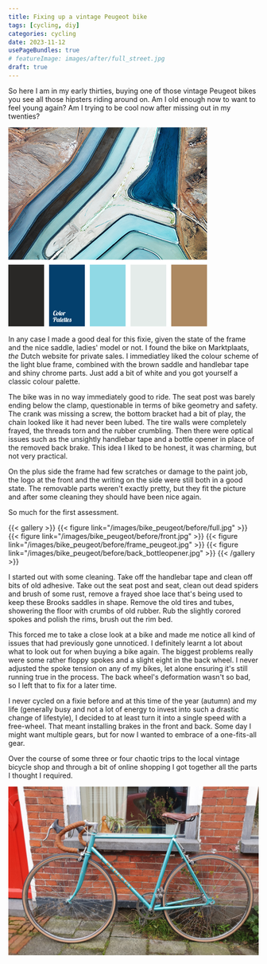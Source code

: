 ```yaml
---
title: Fixing up a vintage Peugeot bike
tags: [cycling, diy]
categories: cycling
date: 2023-11-12
usePageBundles: true
# featureImage: images/after/full_street.jpg
draft: true
---
```


So here I am in my early thirties, buying one of those vintage Peugeot bikes you see all those hipsters riding around on. Am I old enough now to want to feel young again? Am I trying to be cool now after missing out in my twenties?

![blue, white, brown colour palette with real-life example:right](images/color-palette.png "Photo credit: colorpalettes.net")
<!-- <figure style="width: 250px" class="align-right"> -->
<!--   <img src="images/color-palette.png" alt="blue, white, brown colour palette with real-life example"> -->
<!--   <figcaption>Photo credit: <a href="https://colorpalettes.net/color-palette-2638/"><b>colorpalettes.net</b></a></figcaption> -->
<!-- </figure> -->
In any case I made a good deal for this fixie, given the state of the frame and the nice saddle, ladies' model or not. I found the bike on Marktplaats, <em>the</em> Dutch website for private sales. I immediatley liked the colour scheme of the light blue frame, combined with the brown saddle and handlebar tape and shiny chrome parts. Just add a bit of white and you got yourself a classic colour palette.

The bike was in no way immediately good to ride. The seat post was barely ending below the clamp, questionable in terms of bike geometry and safety. The crank was missing a screw, the bottom bracket had a bit of play, the chain looked like it had never been lubed. The tire walls were completely frayed, the threads torn and the rubber crumbling. Then there were optical issues such as the unsightly handlebar tape and a bottle opener in place of the removed back brake. This idea I liked to be honest, it was charming, but not very practical.

On the plus side the frame had few scratches or damage to the paint job, the logo at the front and the writing on the side were still both in a good state. The removable parts weren't exactly pretty, but they fit the picture and after some cleaning they should have been nice again.

So much for the first assessment.

{{< gallery >}}
{{< figure link="/images/bike_peugeot/before/full.jpg" >}} <!-- caption="Full" -->
{{< figure link="/images/bike_peugeot/before/front.jpg" >}} <!-- caption="Front with logo" -->
{{< figure link="/images/bike_peugeot/before/frame_peugeot.jpg" >}} <!-- caption="Writing and crank" -->
{{< figure link="/images/bike_peugeot/before/back_bottleopener.jpg" >}} <!-- caption="Nice little detail" -->
{{< /gallery >}}
<!-- {% include gallery layout="half" caption="Before: Brooks saddle and handlebar tape, frame in decent state, crank missing a screw and too much play, bottleopener" %} -->

I started out with some cleaning. Take off the handlebar tape and clean off bits of old adhesive. Take out the seat post and seat, clean out dead spiders and brush of some rust, remove a frayed shoe lace that's being used to keep these Brooks saddles in shape. Remove the old tires and tubes, showering the floor with crumbs of old rubber. Rub the slightly corored spokes and polish the rims, brush out the rim bed.

This forced me to take a close look at a bike and made me notice all kind of issues that had previously gone unnoticed. I definitely learnt a lot about what to look out for when buying a bike again. The biggest problems really were some rather floppy spokes and a slight eight in the back wheel. I never adjusted the spoke tension on any of my bikes, let alone ensuring it's still running true in the process. The back wheel's deformation wasn't so bad, so I left that to fix for a later time.

I never cycled on a fixie before and at this time of the year (autumn) and my life (generally busy and not a lot of energy to invest into such a drastic change of lifestyle), I decided to at least turn it into a single speed with a free-wheel. That meant installing brakes in the front and back. Some day I might want multiple gears, but for now I wanted to embrace of a one-fits-all gear.

Over the course of some three or four chaotic trips to the local vintage bicycle shop and through a bit of online shopping I got together all the parts I thought I required.

<!-- {% include gallery caption="Vintage Peugeot after" %} -->
<!-- {{< gallery >}} -->
<!-- {{< figure link="/images/bike_peugeot/after/full_street.jpg" >}} -->
<!-- {{< /gallery >}} -->

![](images/after/full_street.jpg)
